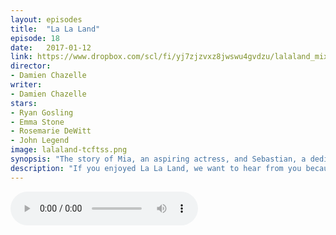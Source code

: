 ```yaml
---
layout: episodes
title:  "La La Land"
episode: 18
date:   2017-01-12
link: https://www.dropbox.com/scl/fi/yj7zjzvxz8jwswu4gvdzu/lalaland_mixdown.mp3?rlkey=4hj6n3h7o3bfo3zoyr1c35qef&dl=0
director:
- Damien Chazelle
writer:
- Damien Chazelle
stars:
- Ryan Gosling
- Emma Stone
- Rosemarie DeWitt
- John Legend
image: lalaland-tcftss.png
synopsis: "The story of Mia, an aspiring actress, and Sebastian, a dedicated jazz musician, struggling to make ends meet while pursuing their dreams in a city known for destroying hopes and breaking hearts. With modern day Los Angeles as the backdrop, this musical about everyday life explores what is more important: a once-in-a-lifetime love or the spotlight. "
description: "If you enjoyed La La Land, we want to hear from you because we don't get it. Josh and Damian get into the film that has swept the Golden Globes and looks set to take the Academy Awards too. La la Land is a film we don't get, this is one Hollywood pandering, circle jerk that Josh and Damian just can't get behind. "
---
```


<audio src="https://www.dropbox.com/scl/fi/yj7zjzvxz8jwswu4gvdzu/lalaland_mixdown.mp3?rlkey=4hj6n3h7o3bfo3zoyr1c35qef&dl=0" controls></audio> 
